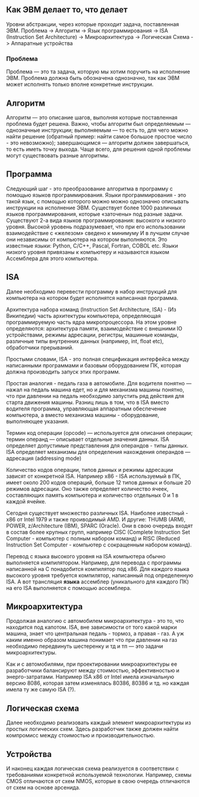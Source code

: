 
## Как ЭВМ делает то, что делает 

Уровни абстракции, через которые проходит задача, поставленная ЭВМ.
Проблема -> Алгоритм -> Язык программирования -> ISA (Instruction Set Architecture) -> Микроархитектура -> Логическая Схема -> Аппаратные устройства

### Проблема
Проблема — это та задача, которую мы хотим поручить на исполнение ЭВМ. Проблема должна быть обозначена однозначно, так как ЭВМ может исполнять только вполне конкретные инструкции. 

## Алгоритм
Алгоритм — это описание шагов, выполняя которые поставленная проблема будет решена. 
Важно, чтобы алгоритм был определяемым — однозначные инструкции; выполняемым — то есть то, для чего можно найти решение (обратный пример: найти самое большое простое число - это невозможно); завершающимся — алгоритм должен завершаться, то есть иметь точку выхода. 
Чаще всего, для решения одной проблемы могут существовать разные алгоритмы. 

## Программа
Следующий шаг - это преобразование алгоритма в программу с помощью языков программирования. Языки программирования - это такой язык, с помощью которого можно можно однозначно описывать инструкции на исполнение ЭВМ.
Существует более 1000 различных языков программирования, которые «заточены» под разные задачи.
Существуют 2-а вида языков программирования: высокого и низкого уровня. Высокой уровень подразумевает, что при его использовании взаимодействие с «железом» сведено к минимуму И в лучшем случае они независимы от компьютера на котором выполняются. Это известные языки: Python, C/C++, Pascal, Fortran, COBOL etc. Языки низкого уровня привязаны к компьютеру и называются языком Ассемблера для этого компьютера.

## ISA
Далее необходимо перевести программу в набор инструкций для компьютера на котором будет исполнятся написанная программа. 

Архитектура набора команд (Instruction Set Architecture, ISA) - (Из Википедии) часть архитектуры компьютера, определяющая программируемую часть ядра микропроцессора. На этом уровне определяются: архитектура памяти, взаимодействие с внешними IO устройствами, режимы адресации, регистры, машинные команды, различные типы внутренних данных (например, int, float etc), обработчики прерываний.

Простыми словами, ISA - это полная спецификация интерфейса между написанными программами и базовым оборудованием ПК, которая должна производить запуск этих программ.

Простая аналогия - педаль газа в автомобиле. Для водителя понятно — нажал на педаль машина едет, но и для механизма машины понятно, что при давлении на педаль необходимо запустить ряд действия для старта движения машины. Разниц лишь в том, что в ISA вместо водителя программа, управляющая аппаратным обеспечение компьютера, а вместо механизма машины - оборудование, выполняющее указания.

Термин код операции (opcode) — используется для описания операции; термин операнд — описывает отдельные значения данных. ISA определяет допустимые представления для операндов - типы данных. ISA определяет механизмы для определения нахождения операндов — адресация (addressing mode)

Количество кодов операции, типов данных и режимы адресации зависят от конкретной ISA. Например x86 - ISA используемый в ПК, имеет около 200 кодов операций, больше 12 типов данных и больше 20 режимов адресации. Оно также определяет количество ячеек, составляющих память компьютера и количество отдельных 0 и 1 в каждой ячейке.

Сегодня существует множество различных ISA. Наиболее известный - x86 от Intel 1979 и также проиводимый AMD. И другие: THUMB (ARM), POWER, z/Architecture (IBM), SPARC (Oracle). Они в свою очередь входят в состав более крупных групп, например CISC (Complete Instruction Set Computer - компьютер с полным набором команд) и RISC (Reduced Instruction Set Computer - компьютер с сокращенным набором команд).

Перевод с языка высокого уровня на ISA компьютера обычно выполняется компилятором. Например, для перевода с программы написанной на С понадобится компилятор под x86. Для каждого языка высокого уровня требуется компилятор, написанный под определенную ISA. А вот трансляция **языка** ассемблер (уникального для каждого ПК) на его ISA выполняется с помощью ассемблера.

## Микроархитектура

Продолжая аналогию с автомобилем микроархитектура - это то, что находится под капотом. ISA, вне зависимости от того какой марки машина, знает что центральная педаль - тормоз, а правая - газ. А уж каким именно образом машина понимает что при давлении на газ необходимо передвинуть шестеренку и тд и тп — это задачи микроархитектуры.

Как и с автомобилями, при проектировании микроархитектуры ее разработчики балансируют между стоимостью, эффективностью и энерго-затратами. Например ISA x86 от Intel имела изначальную версию 8086, которая затем изменялась 80386, 80386 и тд. но каждая имела ту же самую ISA (?).

## Логическая схема

Далее необходимо реализовать каждый элемент микроархитектуры из простых логических схем. Здесь разработчик также должен найти компромисс между стоимостью и производительностью.

## Устройства 

И наконец каждая логическая схема реализуется в соответствии с требованиями конкретной используемой технологии. Например, схемы CMOS отличаются от схем NMOS, которые в свою очередь отличаются от схем на основе арсенида. 